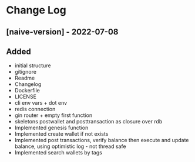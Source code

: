 # Change Log
## [naive-version] - 2022-07-08
## Added
- initial structure
- gitignore
- Readme
- Changelog
- Dockerfile
- LICENSE
- cli env vars + dot env
- redis connection
- gin router + empty first function
- skeletons postwallet and posttransaction as closure over rdb
- Implemented genesis function
- Implemented create wallet if not exists
- Implemented post transactions, verify balance then execute and update balance, using optimistic log  - not thread safe
- Implemented search wallets by tags